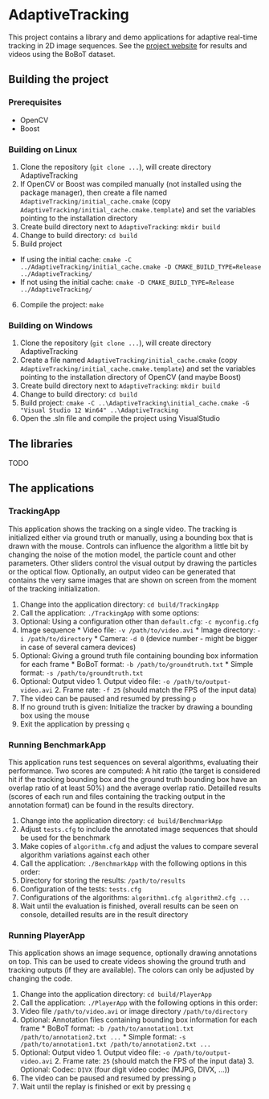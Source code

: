 # AdaptiveTracking

This project contains a library and demo applications for adaptive real-time tracking in 2D image sequences. See the [project website](https://adaptivetracking.github.io/) for results and videos using the BoBoT dataset.


## Building the project


### Prerequisites

* OpenCV
* Boost


### Building on Linux

1. Clone the repository (`git clone ...`), will create directory AdaptiveTracking
2. If OpenCV or Boost was compiled manually (not installed using the package manager), then create a file named `AdaptiveTracking/initial_cache.cmake` (copy `AdaptiveTracking/initial_cache.cmake.template`) and set the variables pointing to the installation directory
3. Create build directory next to `AdaptiveTracking`: `mkdir build`
4. Change to build directory: `cd build`
5. Build project
  * If using the initial cache: `cmake -C ../AdaptiveTracking/initial_cache.cmake -D CMAKE_BUILD_TYPE=Release ../AdaptiveTracking/`
  * If not using the initial cache: `cmake -D CMAKE_BUILD_TYPE=Release ../AdaptiveTracking/`
6. Compile the project: `make`


### Building on Windows

1. Clone the repository (`git clone ...`), will create directory AdaptiveTracking
2. Create a file named `AdaptiveTracking/initial_cache.cmake` (copy `AdaptiveTracking/initial_cache.cmake.template`) and set the variables pointing to the installation directory of OpenCV (and maybe Boost)
3. Create build directory next to `AdaptiveTracking`: `mkdir build`
4. Change to build directory: `cd build`
5. Build project: `cmake -C ..\AdaptiveTracking\initial_cache.cmake -G "Visual Studio 12 Win64" ..\AdaptiveTracking`
6. Open the .sln file and compile the project using VisualStudio


## The libraries

TODO


## The applications


### TrackingApp

This application shows the tracking on a single video. The tracking is initialized either via ground truth or manually, using a bounding box that is drawn with the mouse. Controls can influence the algorithm a little bit by changing the noise of the motion model, the particle count and other parameters. Other sliders control the visual output by drawing the particles or the optical flow. Optionally, an output video can be generated that contains the very same images that are shown on screen from the moment of the tracking initialization.

1. Change into the application directory: `cd build/TrackingApp`
2. Call the application: `./TrackingApp` with some options:
  1. Optional: Using a configuration other than `default.cfg`: `-c myconfig.cfg`
  2. Image sequence
    * Video file: `-v /path/to/video.avi`
    * Image directory: `-i /path/to/directory`
    * Camera: `-d 0` (device number - might be bigger in case of several camera devices)
  3. Optional: Giving a ground truth file containing bounding box information for each frame
    * BoBoT format: `-b /path/to/groundtruth.txt`
    * Simple format: `-s /path/to/groundtruth.txt`
  4. Optional: Output video
    1. Output video file: `-o /path/to/output-video.avi`
    2. Frame rate: `-f 25` (should match the FPS of the input data)
3. The video can be paused and resumed by pressing `p`
4. If no ground truth is given: Initialize the tracker by drawing a bounding box using the mouse
5. Exit the application by pressing `q`


### Running BenchmarkApp

This application runs test sequences on several algorithms, evaluating their performance. Two scores are computed: A hit ratio (the target is considered hit if the tracking bounding box and the ground truth bounding box have an overlap ratio of at least 50%) and the average overlap ratio. Detailled results (scores of each run and files containing the tracking output in the annotation format) can be found in the results directory.

1. Change into the application directory: `cd build/BenchmarkApp`
2. Adjust `tests.cfg` to include the annotated image sequences that should be used for the benchmark
3. Make copies of `algorithm.cfg` and adjust the values to compare several algorithm variations against each other
4. Call the application: `./BenchmarkApp` with the following options in this order:
  1. Directory for storing the results: `/path/to/results`
  2. Configuration of the tests: `tests.cfg`
  3. Configurations of the algorithms: `algorithm1.cfg algorithm2.cfg ...`
5. Wait until the evaluation is finished, overall results can be seen on console, detailled results are in the result directory


### Running PlayerApp

This application shows an image sequence, optionally drawing annotations on top. This can be used to create videos showing the ground truth and tracking outputs (if they are available). The colors can only be adjusted by changing the code.

1. Change into the application directory: `cd build/PlayerApp`
2. Call the application: `./PlayerApp` with the following options in this order:
  1. Video file `/path/to/video.avi` or image directory `/path/to/directory`
  2. Optional: Annotation files containing bounding box information for each frame
    * BoBoT format: `-b /path/to/annotation1.txt /path/to/annotation2.txt ...`
    * Simple format: `-s /path/to/annotation1.txt /path/to/annotation2.txt ...`
  3. Optional: Output video
    1. Output video file: `-o /path/to/output-video.avi`
    2. Frame rate: `25` (should match the FPS of the input data)
    3. Optional: Codec: `DIVX` (four digit video codec (MJPG, DIVX, ...))
3. The video can be paused and resumed by pressing `p`
4. Wait until the replay is finished or exit by pressing `q`

